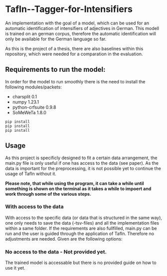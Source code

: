 # TafIn--Tagger-for-Intensifiers
An implementation with the goal of a model, which can be used for an automatic identification of intensifiers of adjectives in German. This modell is trained on an german corpus, therefore the automatic identification will only be available for the German language so far.

As this is the project of a thesis, there are also baselines within this repository, which were needed for a comparation in the evaluation.  


## Requirements to run the model:
In order for the model to run smoothly there is the need to install the following modules/packets:
* charsplit       0.1     
* numpy           1.23.1  
* python-crfsuite 0.9.8    
* SoMeWeTa        1.8.0   

```
pip install
pip install
pip install
```

## Usage
As this project is specificly designed to fit a certain data arrangement, the main.py file is only useful if one has access to the data (see paper).
As the data is important for the preprocessing, it is not possible yet to continue the usage of TafIn without it. 

**Please note, that while using the program, it can take a while until something is shown on the terminal as it takes a while to impoert and work through some of the various steps.**

### With access to the data
With access to the specific data (or data that is structured in the same way), one only needs to save the data (-tsv-files) and all the implementation files within a same folder. 
If the requirements are also fullfilled, main.py can be run and the user is guided through the application of TafIn.
Therefore no adjustments are needed.
Given are the following options:


### No access to the data - Not provided yet.
The trained model is accessable but there is no provided guide on how to use it yet.
